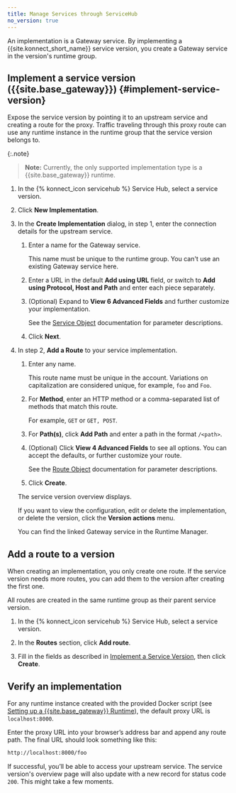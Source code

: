 ```yaml
---
title: Manage Services through ServiceHub
no_version: true
---
```


An implementation is a Gateway service. By implementing a {{site.konnect_short_name}} service
version, you create a Gateway service in the version's runtime group.

## Implement a service version ({{site.base_gateway}}) {#implement-service-version}

Expose the service version by pointing it to an upstream service and creating
a route for the proxy. Traffic traveling through this proxy route can use any
runtime instance in the runtime group that the service version belongs to.

{:.note}
> **Note:** Currently, the only supported implementation type is a
{{site.base_gateway}} runtime.


1. In the {% konnect_icon servicehub %} Service Hub, select a service version.

1. Click **New Implementation**.

1. In the **Create Implementation** dialog, in step 1, enter the connection
details for the upstream service.

    1. Enter a name for the Gateway service.

        This name must be unique to the runtime group. You can't use an
        existing Gateway service here.

    1. Enter a URL in the default **Add using URL** field, or switch to
    **Add using Protocol, Host and Path** and enter each piece separately.

    1. (Optional) Expand to **View 6 Advanced Fields** and further customize your
    implementation.

        See the [Service Object](/gateway/latest/admin-api/#service-object)
        documentation for parameter descriptions.

    1. Click **Next**.

1. In step 2, **Add a Route** to your service implementation.

    1. Enter any name.

        This route name must be unique in the account. Variations on
        capitalization are considered unique, for example, `foo` and `Foo`.

    1. For **Method**, enter an HTTP method or a comma-separated list of methods
    that match this route.

        For example, `GET` or `GET, POST`.

    1. For **Path(s)**, click **Add Path** and enter a path in the format
    `/<path>`.

    1. (Optional) Click **View 4 Advanced Fields** to see all options.
    You can accept the defaults, or further customize your route.

        See the [Route Object](/gateway/latest/admin-api/#route-object)
        documentation for parameter descriptions.

    1. Click **Create**.

    The service version overview displays.

    If you want to view the configuration, edit or delete the implementation,
    or delete the version, click the **Version actions** menu.

    You can find the linked Gateway service in the Runtime Manager.

## Add a route to a version

When creating an implementation, you only create one route. If the service version
needs more routes, you can add them to the version after creating the
first one.

All routes are created in the same runtime group as their parent service version.

1. In the {% konnect_icon servicehub %} Service Hub, select a service version.

1. In the **Routes** section, click **Add route**.

1. Fill in the fields as described in [Implement a Service Version](#implement-service-version),
then click **Create**.

## Verify an implementation

For any runtime instance created with the provided Docker script (see
[Setting up a {{site.base_gateway}} Runtime](/konnect/runtime-manager/runtime-instances/gateway-runtime-docker)),
the default proxy URL is `localhost:8000`.

Enter the proxy URL into your browser’s address bar and append any route path.
The final URL should look something like this:

```bash
http://localhost:8000/foo
```

If successful, you’ll be able to access your upstream service. The service
version's overview page will also update with a new record for status
code `200`. This might take a few moments.
